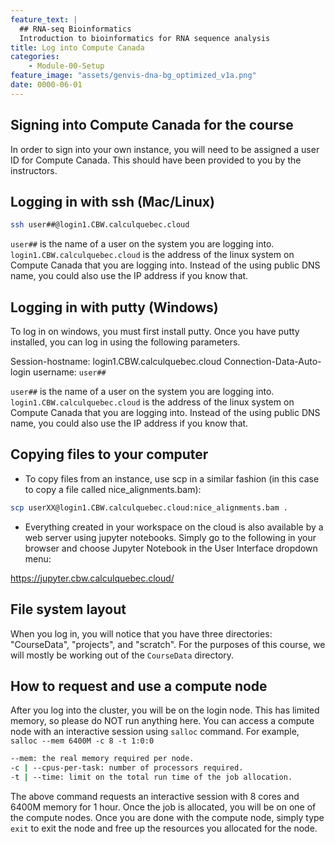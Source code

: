 ```yaml
---
feature_text: |
  ## RNA-seq Bioinformatics
  Introduction to bioinformatics for RNA sequence analysis
title: Log into Compute Canada
categories:
    - Module-00-Setup
feature_image: "assets/genvis-dna-bg_optimized_v1a.png"
date: 0000-06-01
---
```


## Signing into Compute Canada for the course
In order to sign into your own instance, you will need to be assigned a user ID for Compute Canada. This should have been provided to you by the instructors. 


## Logging in with ssh (Mac/Linux)

```bash
ssh user##@login1.CBW.calculquebec.cloud
```

`user##` is the name of a user on the system you are logging into. `login1.CBW.calculquebec.cloud` is the address of the linux system on Compute Canada that you are logging into. Instead of the using public DNS name, you could also use the IP address if you know that.   

## Logging in with putty (Windows)

To log in on windows, you must first install putty. Once you have putty installed, you can log in using the following parameters.

Session-hostname: login1.CBW.calculquebec.cloud
Connection-Data-Auto-login username: `user##`

`user##` is the name of a user on the system you are logging into. `login1.CBW.calculquebec.cloud` is the address of the linux system on Compute Canada that you are logging into. Instead of the using public DNS name, you could also use the IP address if you know that.   

## Copying files to your computer

* To copy files from an instance, use scp in a similar fashion (in this case to copy a file called nice_alignments.bam):

```bash
scp userXX@login1.CBW.calculquebec.cloud:nice_alignments.bam .
```

* Everything created in your workspace on the cloud is also available by a web server using jupyter notebooks. Simply go to the following in your browser and choose Jupyter Notebook in the User Interface dropdown menu:

https://jupyter.cbw.calculquebec.cloud/ 

## File system layout

When you log in, you will notice that you have three directories: "CourseData", "projects", and "scratch". For the purposes of this course, we will mostly be working out of the `CourseData` directory.

## How to request and use a compute node

After you log into the cluster, you will be on the login node. This has limited memory, so please do NOT run anything here. You can access a compute node with an interactive session using `salloc` command. For example, `salloc --mem 6400M -c 8 -t 1:0:0`

```bash
--mem: the real memory required per node.
-c | --cpus-per-task: number of processors required.
-t | --time: limit on the total run time of the job allocation.
```
The above command requests an interactive session with 8 cores and 6400M memory for 1 hour. Once the job is allocated, you will be on one of the compute nodes. Once you are done with the compute node, simply type `exit` to exit the node and free up the resources you allocated for the node.
